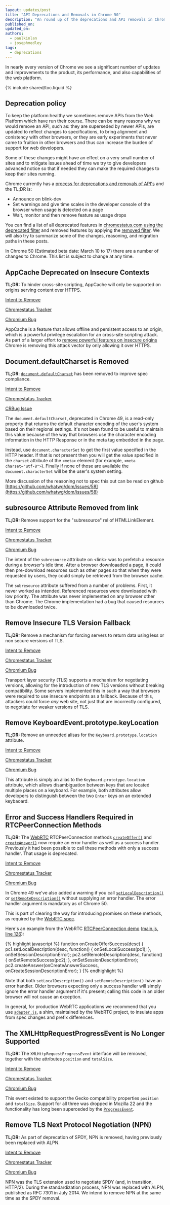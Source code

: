 ```yaml
---
layout: updates/post
title: "API Deprecations and Removals in Chrome 50"
description: "An round up of the deprecations and API removals in Chrome to help you plan."
published_on: 
updated_on: 
authors:
  - paulkinlan
  - josephmedley
tags:
  - deprecations
---
```


In nearly every version of Chrome we see a significant number of updates and
improvements to the product, its performance, and also capabilities of the web
platform.

{% include shared/toc.liquid %}

## Deprecation policy

To keep the platform healthy we sometimes remove APIs from the Web Platform which
have run their course.  There can be many reasons why we would remove an API, such
as: they are superseded by newer APIs, are updated to reflect changes to
specifications, to bring alignment and conistency with other browsers, or they are
early experiments that never came to fruition in other browsers and thus 
can increase the burden of support for web developers.

Some of these changes might have an effect on a very small number of sites and
to mitigate issues ahead of time we try to give developers advanced notice so
that if needed they can make the required changes to keep their sites running.

Chrome currently has a
[process for deprecations and removals of API's](http://www.chromium.org/blink#TOC-Launch-Process:-Deprecation)
and the TL;DR is:

* Announce on blink-dev
* Set warnings and give time scales in the developer console of the browser when
  usage is detected on a page
* Wait, monitor and then remove feature as usage drops

You can find a list of all deprecated features in
[chromestatus.com using the deprecated filter](https://www.chromestatus.com/features#deprecated)
and removed features by applying the
[removed filter](https://www.chromestatus.com/features#removed). We will also 
try to summarize some of the changes, reasoning, and migration paths in 
these posts.

In Chrome 50 (Estimated beta date: March 10 to 17) there are a number of changes to Chrome. 
This list is subject to change at any time.

## AppCache Deprecated on Insecure Contexts

**TL;DR:** To hinder cross-site scripting, AppCache will only be supported on origins serving content over HTTPS.

[Intent to Remove](https://groups.google.com/a/chromium.org/d/topic/blink-dev/UKF8cK0EwMI/discussion)

[Chromestatus Tracker](https://www.chromestatus.com/feature/5714236168732672)

[Chromium Bug](https://bugs.chromium.org/p/chromium/issues/detail?id=588931)

AppCache is a feature that allows offline and persistent access to an origin, which is a powerful privilege escalation for an cross-site scripting attack. As part of a larger effort to [remove powerful features on insecure origins](ttps://www.chromium.org/Home/chromium-security/deprecating-powerful-features-on-insecure-origins) Chrome is removing this attack vector by only allowing it over HTTPS.

## Document.defaultCharset is Removed

**TL;DR**: [`document.defaultCharset`](https://github.com/whatwg/dom/issues/58) has
been removed to improve spec compliance.

[Intent to Remove](https://groups.google.com/a/chromium.org/forum/#!topic/blink-dev/dqlJguVuIHs)

[Chromestatus Tracker](https://www.chromestatus.com/features/5730982598541312)

[CRBug Issue](https://code.google.com/p/chromium/issues/detail?id=522100)

The `document.defaultCharset`, deprecated in Chrome 49, is a read-only property that returns the default
character encoding of the user's system based on their regional settings.  It's
not been found to be useful to maintain this value because of the way that
browsers use the character encoding information in the HTTP Response or in the
meta tag embedded in the page.

Instead, use `document.characterSet` to get the first value specified in the
HTTP header. If that is not present then you will get the value specified in the
`charset` attribute of the `<meta>` element (for example, `<meta charset="utf-8">`).
Finally if none of those are available the `document.characterSet` will be the 
user's system setting.

More discussion of the reasoning not to spec this out can be read on github
[https://github.com/whatwg/dom/issues/58](https://github.com/whatwg/dom/issues/58)

## subresource Attribute Removed from link

**TL;DR:** Remove support for the "subresource" rel of HTMLLinkElement.

[Intent to Remove](https://groups.google.com/a/chromium.org/forum/#!searchin/blink-dev/subresource/blink-dev/Y_2eFRh9BOs/gULYapoRBwAJ) 

[Chromestatus Tracker](https://www.chromestatus.com/features/6596598008119296) 

[Chromium Bug](https://code.google.com/p/chromium/issues/detail?id=581840)

The intent of the `subresource` atttribute on &lt;link&gt; was to prefetch a resource during a browser's idle time. After a browser downloaaded a page, it could then pre-download resources such as other pages so that when they were requested by users, they could simply be retrieved from the browser cache.

The `subresource` attribute suffered from a number of problems. First, it never worked as intended. Referenced resources were downloaded with low priority. The attribute was never implemented on any browser other than Chrome. The Chrome implementation had a bug that caused resources to be downloaded twice.

## Remove Insecure TLS Version Fallback

**TL;DR:** Remove a mechanism for forcing servers to return data using less or non secure versions of TLS.

[Intent to Remove](https://groups.google.com/a/chromium.org/forum/#!searchin/blink-dev/Insecure$20TLS/blink-dev/yz1lU9YTeys/yCsK50I3CQAJ) 

[Chromestatus Tracker](https://www.chromestatus.com/feature/5685183936200704) 

[Chromium Bug](https://code.google.com/p/chromium/issues/detail?id=583787)

Transport layer security (TLS) supports a mechanism for negotiating versions, allowing for the introduction of new TLS versions without breaking compatibility. Some servers implemented this in such a way that browsers were required to use insecure endpoints as a fallback. Because of this, attackers could force _any_ web site, not just that are incorrectly configured, to negotiate for weaker versions of TLS. 

## Remove KeyboardEvent.prototype.keyLocation

**TL;DR:** Remove an unneeded alisas for the `Keyboard.prototype.location` attribute.

[Intent to Remove](https://groups.google.com/a/chromium.org/forum/#!searchin/blink-dev/keylocation/blink-dev/lqknEaUYCJM/UbNahDDMAwAJ) 

[Chromestatus Tracker](https://www.chromestatus.com/features/4997403308457984) 

[Chromium Bug](https://code.google.com/p/chromium/issues/detail?id=568261)

This attribute is simply an alias to the `Keyboard.prototype.location` attribute, which allows disambiguation between keys that are located multiple places on a keyboard. For example, both attributes allow developers to distinguish between the two `Enter` keys on an extended keybaoard.

## Error and Success Handlers Required in RTCPeerConnection Methods

**TL;DR:** The [WebRTC](http://www.html5rocks.com/en/tutorials/webrtc/basics/)
RTCPeerConnection methods [`createOffer()`](https://w3c.github.io/webrtc-pc/#widl-RTCPeerConnection-createOffer-Promise-RTCSessionDescription--RTCOfferOptions-options)
and [`createAnswer()`](https://w3c.github.io/webrtc-pc/#widl-RTCPeerConnection-createAnswer-Promise-RTCSessionDescription--RTCAnswerOptions-options)
now require an error handler as well as a success handler. Previously it had 
been possible to call these methods with only a success handler. That usage is
deprecated.

[Intent to Remove](https://groups.google.com/a/chromium.org/d/topic/blink-dev/V7-02zJiVzw/discussion)

[Chromestatus Tracker](https://www.chromestatus.com/feature/5663288008376320)

[Chromium Bug](https://bugs.chromium.org/p/chromium/issues/detail?id=579476)

In Chrome 49 we've also added a warning if you call 
[`setLocalDescription()`](https://w3c.github.io/webrtc-pc/#widl-RTCPeerConnection-setLocalDescription-Promise-void--RTCSessionDescriptionInit-description) 
or [`setRemoteDescription()`](https://w3c.github.io/webrtc-pc/#widl-RTCPeerConnection-setRemoteDescription-Promise-void--RTCSessionDescriptionInit-description)
without supplying an error handler. The error handler argument is mandatory as of Chrome 50.

This is part of clearing the way for introducing promises on these methods, 
as required by the [WebRTC spec](https://w3c.github.io/webrtc-pc/).

Here's an example from the WebRTC
[RTCPeerConnection demo](https://webrtc.github.io/samples/src/content/peerconnection/pc1/)
([main.js, line 126](https://github.com/webrtc/samples/blob/gh-pages/src/content/peerconnection/pc1/js/main.js#L126)):

{% highlight javascript %}
function onCreateOfferSuccess(desc) {
  pc1.setLocalDescription(desc, function() {
     onSetLocalSuccess(pc1);
  }, onSetSessionDescriptionError);
  pc2.setRemoteDescription(desc, function() {
    onSetRemoteSuccess(pc2);
  }, onSetSessionDescriptionError);
  pc2.createAnswer(onCreateAnswerSuccess, onCreateSessionDescriptionError);
}
{% endhighlight %}

Note that both `setLocalDescription()` and `setRemoteDescription()` have an error
handler. Older browsers expecting only a success handler will simply ignore the
error handler argument if it's present; calling this code in an older browser
will not cause an exception.

In general, for production WebRTC applications we recommend that you use
[`adapter.js`](https://github.com/webrtc/adapter),  a shim, maintained by the
WebRTC project, to insulate apps from spec changes and prefix differences.

## The XMLHttpRequestProgressEvent is No Longer Supported

**TL;DR:** The `XMLHttpRequestProgressEvent` interface will be removed, together with the attributes `position` and `totalSize`. 

[Intent to Remove](https://groups.google.com/a/chromium.org/d/topic/blink-dev/nsLnqT__I78/discussion) 

[Chromestatus Tracker](https://www.chromestatus.com/features/5044837464145920) 

[Chromium Bug](https://code.google.com/p/chromium/issues/detail?id=357112)

This event existed to support the Gecko compatibility properties `position` and `totalSize`. Support for all three was dropped in Mozilla 22 and the functionality has long been superceded by the [`ProgressEvent`](https://developer.mozilla.org/en-US/docs/Web/API/ProgressEvent).

## Remove TLS Next Protocol Negotiation (NPN)

**TL;DR:** As part of deprecation of SPDY, NPN is removed, having previously been replaced with ALPN.

[Intent to Remove](https://groups.google.com/a/chromium.org/d/topic/blink-dev/Qroz7eyCzRs/discussion)

[Chromestatus Tracker](https://www.chromestatus.com/feature/5767920709795840)

[Chromium Bug](https://bugs.chromium.org/p/chromium/issues/detail?id=587472)

NPN was the TLS extension used to negotiate SPDY (and, in transition, HTTP/2). During the standardization process, NPN was replaced with ALPN, published as RFC 7301 in July 2014. We intend to remove NPN at the same time as the SPDY removal.

